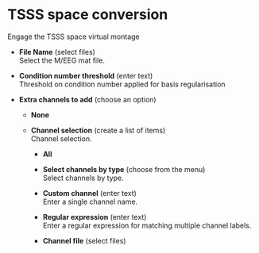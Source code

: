 # TSSS space conversion  
Engage the TSSS space virtual montage

* **File Name** (select files)  
Select the M/EEG mat file.

* **Condition number threshold** (enter text)  
Threshold on condition number applied for basis regularisation

* **Extra channels to add** (choose an option)  

    * **None**   

    * **Channel selection** (create a list of items)  
    Channel selection.

        * **All**   

        * **Select channels by type** (choose from the menu)  
        Select channels by type.

        * **Custom channel** (enter text)  
        Enter a single channel name.

        * **Regular expression** (enter text)  
        Enter a regular expression for matching multiple channel labels.

        * **Channel file** (select files)  
